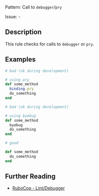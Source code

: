 Pattern: Call to `debugger`/`pry`

Issue: -

## Description

This rule checks for calls to `debugger` or `pry`.

## Examples

```ruby
# bad (ok during development)

# using pry
def some_method
  binding.pry
  do_something
end
```
```ruby
# bad (ok during development)

# using byebug
def some_method
  byebug
  do_something
end
```
```ruby
# good

def some_method
  do_something
end
```

## Further Reading

* [RuboCop - Lint/Debugger](https://docs.rubocop.org/rubocop/cops_lint.html#lintdebugger)
